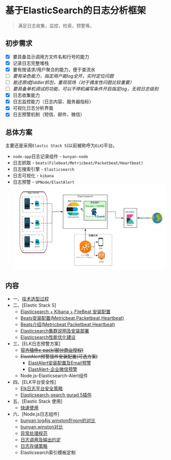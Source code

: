 # 基于ElasticSearch的日志分析框架   
      
> 满足日志收集，监控，检索，预警等。   
  
## 初步需求    
*  [x] 要具备显示调用方文件名和行号的能力  
*  [x] 记录日志完整堆栈
*  [x] 要有按请求/用户聚合的能力，便于查流水 
*  [ ] _要有染色能力，指定用户能log全开，实时定位问题_
*  [ ] _能还原成fiddler抓包，重现现场（对于偶发性问题比较重要）_  
*  [ ] _要具备单机调试的功能，可以不停机编写条件开启指定log，无视日志级别_
*  [x] 日志收集能力
*  [x] 日志监控能力（日志内容、服务器指标）
*  [x] 可视化日志分析界面
*  [x] 日志预警机制（短信、邮件、微信）  

## 总体方案      
主要还是采用`Elastic Stack 5`(以前被称呼为`ELK`)平台。
* `node-app`日志记录组件 - `bunyan-node`
* 日志抓取 - `beats(Filebeat/Metricbeat/Packetbeat/Heartbeat)`  
* 日志搜索引擎 - `Elasticsearch`  
* 日志可视化 - `kibana`  
* 日志预警 - `UPNode/ElastAlert`  
![ELK](wikis/imgs/ELK-security.png)
  
## 内容  
* 一、[技术选型过程](wikis/log-option.MD) 
* 二、[Elastic Stack 5]  
	- [Elasticsearch + Kibana + FileBeat 安装配置](wikis/elk-install.MD)
	- [Beats安装配置(Metricbeat,Packetbeat,Heartbeat)](wikis/beats-install.MD)
	- [Beats介绍(Metricbeat,Packetbeat,Heartbeat)](wikis/beats.md)
	- [Elasticsearch集群说明及安装部署](wikis/elasticsearch-cluster.MD)  
	- [Elasticsearch性能优化建议](wikis/elk-performance.MD)  
* 三、[ELK日志预警方案]  
	- ~~[官方插件x-pack(部分商业授权)](https://www.elastic.co/products/x-pack)~~
	- ~~ElastAlert预警插件安装配置(可选方案)~~
		* [ElastAlert安装配置及Email预警](wikis/elastalert-install.MD)
		* [ElastAlert-企业微信预警](wikis/elastalert-install.MD) 
	- Node.js-Elasticsearch-Alert组件 
* 四、[ELK平台安全性]  
	- [Elk日志平台安全策略](wikis/elk-security.MD)  
	- [Elasticsearch-search gurad 5插件](wikis/searchguard.MD)  
* 五、[Elastic Stack 使用]  
	- [快速使用](wikis/elk-use.MD)
* 六、[Node.js日志组件]
	- [bunyan,log4js,winston在npm的对比](https://npmcompare.com/compare/bunyan,log4js,winston)    
	- [bunyan,winston对比](https://strongloop.com/strongblog/compare-node-js-logging-winston-bunyan/)
	- [异常处理规范](wikis/exception.md)
	- [日志调用及输出约定](wikis/log-contrat-bunyan.MD)
	- [日志存储策略](wikis/logrotate.md)
	- Elasticsearch索引模板定制



	



